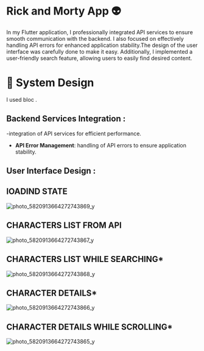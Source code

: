 # Rick and Morty App 👽

In my Flutter application, I professionally integrated API services to ensure smooth communication with the 
backend. I also focused on effectively handling API errors for enhanced application stability.The design of the 
user interface was carefully done to make it easy. Additionally, I implemented a user-friendly search feature, 
allowing users to easily find desired content.
# 🎨 System Design 
 I used bloc .

## Backend Services Integration :
 -integration of API services for efficient performance.
 - **API Error Management**: handling of API errors to ensure application stability.

   
  ## User Interface Design :


 ## lOADIND STATE
 
 ![photo_5820913664272743869_y](https://github.com/ramadanmostafa123/anime_app/assets/94403680/90112095-8774-4d05-a8e7-811d3417f12e)

## CHARACTERS LIST FROM API 

 ![photo_5820913664272743867_y](https://github.com/ramadanmostafa123/anime_app/assets/94403680/d46ea8f7-b7b3-4c32-9128-a6036a74c3a2)
 
 ## CHARACTERS LIST WHILE SEARCHING*
 
 ![photo_5820913664272743868_y](https://github.com/ramadanmostafa123/anime_app/assets/94403680/4b53cf60-3aea-4dea-8573-d497c1f6ecb4)

## CHARACTER DETAILS*

 ![photo_5820913664272743866_y](https://github.com/ramadanmostafa123/anime_app/assets/94403680/a4d40455-c78c-46e3-bbf6-52cff57233ad)

## CHARACTER DETAILS WHILE SCROLLING*

 ![photo_5820913664272743865_y](https://github.com/ramadanmostafa123/anime_app/assets/94403680/afc1c9d1-00b3-404a-930c-08099424ecda)

